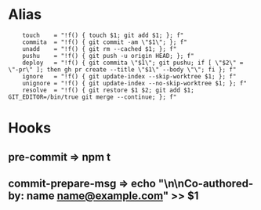 # Alias
        touch    = "!f() { touch $1; git add $1; }; f"
        commita  = "!f() { git commit -am \"$1\"; }; f"
        unadd    = "!f() { git rm --cached $1; }; f"
        pushu    = "!f() { git push -u origin HEAD; }; f"
        deploy   = "!f() { git commita \"$1\"; git pushu; if [ \"$2\" = \"-pr\" ]; then gh pr create --title \"$1\" --body \"\"; fi }; f"
        ignore   = "!f() { git update-index --skip-worktree $1; }; f"
        unignore = "!f() { git update-index --no-skip-worktree $1; }; f"
        resolve  = "!f() { git restore $1 $2; git add $1; GIT_EDITOR=/bin/true git merge --continue; }; f"
        
        
# Hooks
## pre-commit => npm t
## commit-prepare-msg => echo "\n\nCo-authored-by: name <name@example.com>" >> $1
